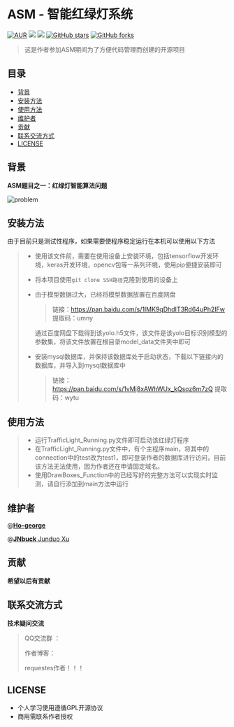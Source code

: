 # ASM - 智能红绿灯系统

[![AUR](https://img.shields.io/badge/GPL-v3-red)](https://github.com/JNbuck/ASM-trafficlight/blob/master/LICENSE)
[![](https://img.shields.io/badge/Author-JNbuck团队-orange)](https://github.com/JNbuck)
[![](https://img.shields.io/badge/version-1.0.0-green)](https://github.com/JNbuck/ASM-trafficlight)
[![GitHub stars](https://img.shields.io/github/stars/JNbuck/ASM-trafficlight?style=social)](https://github.com/JNbuck/ASM-trafficlight)
[![GitHub forks](https://img.shields.io/github/forks/JNbuck/ASM-trafficlight?style=social)](https://github.com/JNbuck/ASM-trafficlight)

> 这是作者参加ASM期间为了方便代码管理而创建的开源项目

## 目录

- [背景](#背景)
- [安装方法](#安装方法)
- [使用方法](#使用方法)
- [维护者](#维护者)
- [贡献](#贡献)
- [联系交流方式](#联系交流方式)
- [LICENSE](#LICENSE)

## 背景

**ASM题目之一：红绿灯智能算法问题** 

![problem](https://github.com/JNbuck/ASM-trafficlight/blob/master/images/problem.jpg)

## 安装方法

由于目前只是测试性程序，如果需要使程序稳定运行在本机可以使用以下方法

> * 使用该文件前，需要在使用设备上安装环境，包括tensorflow开发环境，keras开发环境，opencv包等一系列环境，使用pip便捷安装即可
>
> * 将本项目使用`git clone SSH路径`克隆到使用的设备上
>
> * 由于模型数据过大，已经将模型数据放置在百度网盘
>
>   >链接：https://pan.baidu.com/s/1lMK9qDhdIT3Rd64uPh2IFw 
>   >提取码：umny
>
>   通过百度网盘下载得到该yolo.h5文件，该文件是该yolo目标识别模型的参数集，将该文件放置在根目录model_data文件夹中即可
>
> * 安装mysql数据库，并保持该数据库处于启动状态，下载以下链接内的数据库，并导入到mysql数据库中
>
>   >链接：https://pan.baidu.com/s/1vMj8xAWhWUx_kQsoz6m7zQ 
>   >提取码：wytu

## 使用方法

>* 运行TrafficLight_Running.py文件即可启动该红绿灯程序
>* 在TrafficLight_Running.py文件中，有个主程序main，将其中的connection中的test改为test1，即可登录作者的数据库进行访问，目前该方法无法使用，因为作者还在申请固定域名。
>* 使用DrawBoxes_Function中的已经写好的完整方法可以实现实时监测，请自行添加到main方法中运行

## 维护者

@[**Ho-george**](https://github.com/Ho-george)

@[**JNbuck** Junduo Xu](https://github.com/JNbuck)

## 贡献

**希望以后有贡献**

## 联系交流方式

**技术疑问交流**

>QQ交流群 ： 
>
>作者博客：
>
>requestes作者！！！



## LICENSE

* 个人学习使用遵循GPL开源协议
* 商用需联系作者授权












